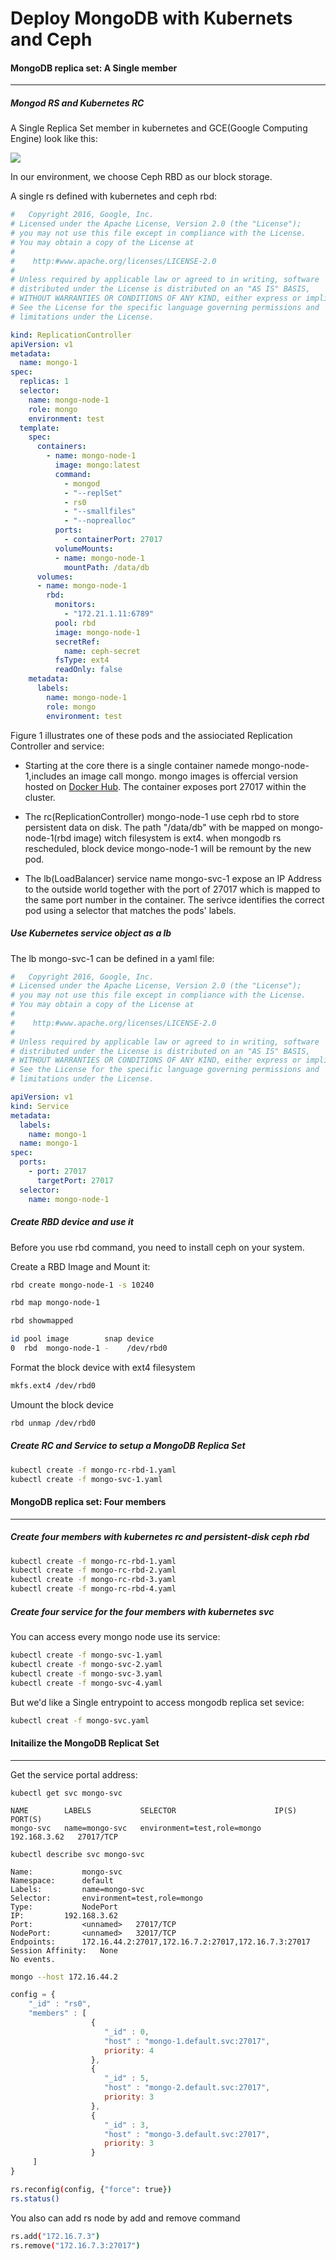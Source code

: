 Deploy MongoDB with Kubernets and Ceph
================================================================

#### MongoDB replica set: A Single member
---------------------------------------------------------------

##### Mongod RS and Kubernetes RC
A Single Replica Set member in kubernetes and GCE(Google Computing Engine) look like this:

![](images/figure1.png)

In our environment, we choose Ceph RBD as our block storage. 

A single rs defined with kubernetes and ceph rbd: 

```yaml
#	Copyright 2016, Google, Inc.
# Licensed under the Apache License, Version 2.0 (the "License");
# you may not use this file except in compliance with the License.
# You may obtain a copy of the License at
#
#    http:#www.apache.org/licenses/LICENSE-2.0
#
# Unless required by applicable law or agreed to in writing, software
# distributed under the License is distributed on an "AS IS" BASIS,
# WITHOUT WARRANTIES OR CONDITIONS OF ANY KIND, either express or implied.
# See the License for the specific language governing permissions and
# limitations under the License.

kind: ReplicationController
apiVersion: v1
metadata:
  name: mongo-1
spec:
  replicas: 1
  selector:
    name: mongo-node-1
    role: mongo
    environment: test
  template:
    spec:
      containers:
        - name: mongo-node-1
          image: mongo:latest
          command:
            - mongod
            - "--replSet"
            - rs0
            - "--smallfiles"
            - "--noprealloc"
          ports:
            - containerPort: 27017
          volumeMounts:
          - name: mongo-node-1
            mountPath: /data/db
      volumes:
      - name: mongo-node-1
        rbd: 
          monitors:
            - "172.21.1.11:6789"
          pool: rbd
          image: mongo-node-1
          secretRef:
            name: ceph-secret
          fsType: ext4
          readOnly: false
    metadata:
      labels:
        name: mongo-node-1
        role: mongo
        environment: test
```

Figure 1 illustrates one of these pods and the assiociated Replication Controller and service:

* Starting at the core there is a single container namede mongo-node-1,includes an image call mongo. mongo images is offercial version hosted on [Docker Hub](https://hub.docker.com/_/mongo/). The container exposes port 27017 within the cluster.

* The rc(ReplicationController) mongo-node-1 use ceph rbd to store persistent data on disk. The path "/data/db" with be mapped on mongo-node-1(rbd image) witch filesystem is ext4. when mongodb rs rescheduled, block device mongo-node-1 will be remount by the new pod.

* The lb(LoadBalancer) service name mongo-svc-1 expose an IP Address to the outside world together with the port of 27017 which is mapped to the same port number in the container. The serivce identifies the correct pod using a selector that matches the pods' labels.


##### Use Kubernetes service object as a lb

The lb mongo-svc-1 can be defined in a yaml file:

```yaml
#	Copyright 2016, Google, Inc.
# Licensed under the Apache License, Version 2.0 (the "License");
# you may not use this file except in compliance with the License.
# You may obtain a copy of the License at
#
#    http:#www.apache.org/licenses/LICENSE-2.0
#
# Unless required by applicable law or agreed to in writing, software
# distributed under the License is distributed on an "AS IS" BASIS,
# WITHOUT WARRANTIES OR CONDITIONS OF ANY KIND, either express or implied.
# See the License for the specific language governing permissions and
# limitations under the License.

apiVersion: v1
kind: Service
metadata:
  labels:
    name: mongo-1
  name: mongo-1
spec:
  ports:
    - port: 27017
      targetPort: 27017
  selector:
    name: mongo-node-1
```

##### Create RBD device and use it

Before you use rbd command, you need to install ceph on your system.


Create a RBD Image and Mount it:

```bash
rbd create mongo-node-1 -s 10240

rbd map mongo-node-1

rbd showmapped

id pool image        snap device    
0  rbd  mongo-node-1 -    /dev/rbd0

```

Format the block device with ext4 filesystem

```bash
mkfs.ext4 /dev/rbd0
```

Umount the block device

```bash
rbd unmap /dev/rbd0
```

##### Create RC and Service to setup a MongoDB Replica Set

```bash
kubectl create -f mongo-rc-rbd-1.yaml
kubectl create -f mongo-svc-1.yaml
```

#### MongoDB replica set: Four members 
---------------------------------------------------------------

##### Create four members with kubernetes rc and persistent-disk ceph rbd

```bash
kubectl create -f mongo-rc-rbd-1.yaml
kubectl create -f mongo-rc-rbd-2.yaml
kubectl create -f mongo-rc-rbd-3.yaml
kubectl create -f mongo-rc-rbd-4.yaml
```

##### Create four service for the four members with kubernetes svc

You can access every mongo node use its service:

```bash
kubectl create -f mongo-svc-1.yaml
kubectl create -f mongo-svc-2.yaml
kubectl create -f mongo-svc-3.yaml
kubectl create -f mongo-svc-4.yaml
```

But we'd like a Single entrypoint to access mongodb replica set sevice:

```bash
kubectl creat -f mongo-svc.yaml
```


#### Initailize the MongoDB Replicat Set
---------------------------------------------------------------

Get the service portal address:

```bassh
kubectl get svc mongo-svc

NAME        LABELS           SELECTOR                      IP(S)          PORT(S)
mongo-svc   name=mongo-svc   environment=test,role=mongo   192.168.3.62   27017/TCP

kubectl describe svc mongo-svc

Name:			mongo-svc
Namespace:		default
Labels:			name=mongo-svc
Selector:		environment=test,role=mongo
Type:			NodePort
IP:			192.168.3.62
Port:			<unnamed>	27017/TCP
NodePort:		<unnamed>	32017/TCP
Endpoints:		172.16.44.2:27017,172.16.7.2:27017,172.16.7.3:27017
Session Affinity:	None
No events.
```


```bash
mongo --host 172.16.44.2
```

```javascript
config = {
    "_id" : "rs0",
    "members" : [
                  {
                     "_id" : 0,
                     "host" : "mongo-1.default.svc:27017",
                     priority: 4
                  },
                  {
                     "_id" : 5,
                     "host" : "mongo-2.default.svc:27017",
                     priority: 3
                  },
                  {
                     "_id" : 3,
                     "host" : "mongo-3.default.svc:27017",
                     priority: 3
                  }
     ]
}
```

```bash
rs.reconfig(config, {"force": true})
rs.status()
```

You also can add rs node by add and remove command

```bash
rs.add("172.16.7.3")
rs.remove("172.16.7.3:27017")
```


